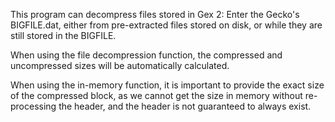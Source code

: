 This program can decompress files stored in Gex 2: Enter the Gecko's BIGFILE.dat, either from pre-extracted files stored on disk, or while they are still stored in the BIGFILE.

When using the file decompression function, the compressed and uncompressed sizes will be automatically calculated.

When using the in-memory function, it is important to provide the exact size of the compressed block, as we cannot get the size in memory without re-processing the header, and the header is not guaranteed to always exist.